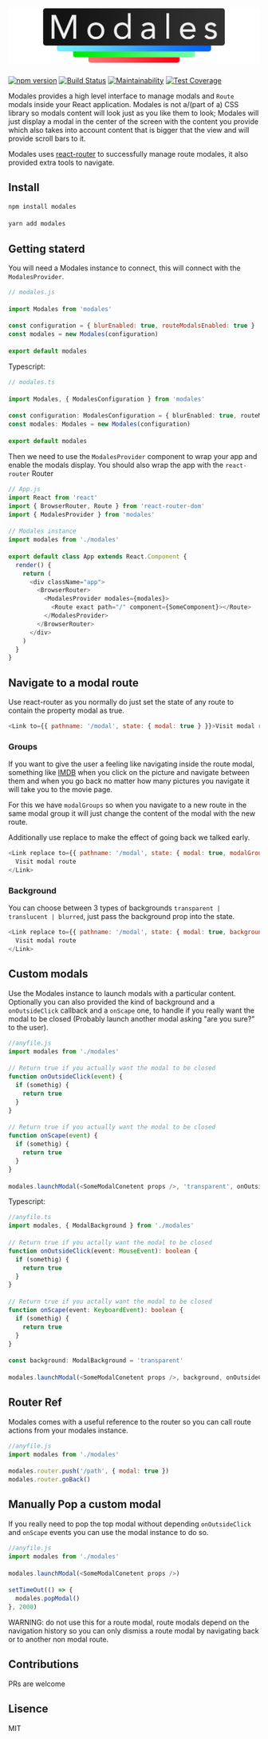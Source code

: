 <h1 align="center">
  <img src="https://raw.githubusercontent.com/omarandstuff/modales/master/media/modales-logo.png" alt="Modales" title="Modales" width="512">
</h1>

[![npm version](https://badge.fury.io/js/modales.svg)](https://www.npmjs.com/package/modales)
[![Build Status](https://travis-ci.org/omarandstuff/modales.svg?branch=master)](https://travis-ci.org/omarandstuff/modales)
[![Maintainability](https://api.codeclimate.com/v1/badges/89605c0247aaa26ccf35/maintainability)](https://codeclimate.com/github/omarandstuff/modales/maintainability)
[![Test Coverage](https://api.codeclimate.com/v1/badges/89605c0247aaa26ccf35/test_coverage)](https://codeclimate.com/github/omarandstuff/modales/test_coverage)

Modales provides a high level interface to manage modals and `Route` modals inside your React application. Modales is not a/(part of a) CSS library so modals content will look just as you like them to look; Modales will just display a modal in the center of the screen with the content you provide which also takes into account content that is bigger that the view and will provide scroll bars to it.

Modales uses [react-router](https://github.com/ReactTraining/react-router) to successfully manage route modales, it also provided extra tools to navigate.

## Install

```sh
npm install modales

yarn add modales
```

## Getting staterd

You will need a Modales instance to connect, this will connect with the `ModalesProvider`.

```js
// modales.js

import Modales from 'modales'

const configuration = { blurEnabled: true, routeModalsEnabled: true }
const modales = new Modales(configuration)

export default modales
```

Typescript:

```ts
// modales.ts

import Modales, { ModalesConfiguration } from 'modales'

const configuration: ModalesConfiguration = { blurEnabled: true, routeModalsEnabled: true }
const modales: Modales = new Modales(configuration)

export default modales
```

Then we need to use the `ModalesProvider` component to wrap your app and enable the modals display. You should also wrap the app with the `react-router` Router

```js
// App.js
import React from 'react'
import { BrowserRouter, Route } from 'react-router-dom'
import { ModalesProvider } from 'modales'

// Modales instance
import modales from './modales'

export default class App extends React.Component {
  render() {
    return (
      <div className="app">
        <BrowserRouter>
          <ModalesProvider modales={modales}>
            <Route exact path="/" component={SomeComponent}></Route>
          </ModalesProvider>
        </BrowserRouter>
      </div>
    )
  }
}
```

## Navigate to a modal route

Use react-router as you normally do just set the state of any route to contain the property modal as true.

```js
<Link to={{ pathname: '/modal', state: { modal: true } }}>Visit modal route</Link>
```

### Groups

If you want to give the user a feeling like navigating inside the route modal, something like [IMDB](https://www.imdb.com/title/tt6320628/mediaviewer/rm952737537) when you click on the picture and navigate between them and when you go back no matter how many pictures you navigate it will take you to the movie page.

For this we have `modalGroups` so when you navigate to a new route in the same modal group it will just change the content of the modal with the new route.

Additionally use replace to make the effect of going back we talked early.

```js
<Link replace to={{ pathname: '/modal', state: { modal: true, modalGroup: 'pictures' } }}>
  Visit modal route
</Link>
```

### Background

You can choose between 3 types of backgrounds `transparent | translucent | blurred`, just pass the background prop into the state.


```js
<Link replace to={{ pathname: '/modal', state: { modal: true, background: 'blurred' } }}>
  Visit modal route
</Link>
```

## Custom modals

Use the Modales instance to launch modals with a particular content. Optionally you can also provided the kind of background and a `onOutsideClick` callback and a `onScape` one, to handle if you really want the modal to be closed (Probably launch another modal asking "are you sure?" to the user).

```js
//anyfile.js
import modales from './modales'

// Return true if you actually want the modal to be closed
function onOutsideClick(event) {
  if (somethig) {
    return true
  }
}

// Return true if you actually want the modal to be closed
function onScape(event) {
  if (somethig) {
    return true
  }
}

modales.launchModal(<SomeModalConetent props />, 'transparent', onOutsideClick, onScape)
```

Typescript:

```ts
//anyfile.ts
import modales, { ModalBackground } from './modales'

// Return true if you actally want the modal to be closed
function onOutsideClick(event: MouseEvent): boolean {
  if (somethig) {
    return true
  }
}

// Return true if you actally want the modal to be closed
function onScape(event: KeyboardEvent): boolean {
  if (somethig) {
    return true
  }
}

const background: ModalBackground = 'transparent'

modales.launchModal(<SomeModalConetent props />, background, onOutsideClick, onScape)
```

## Router Ref

Modales comes with a useful reference to the router so you can call route actions from your modales instance.

```js
//anyfile.js
import modales from './modales'

modales.router.push('/path', { modal: true })
modales.router.goBack()
```

## Manually Pop a custom modal

If you really need to pop the top modal without depending `onOutsideClick` and `onScape` events you can use the modal instance to do so.

```js
//anyfile.js
import modales from './modales'

modales.launchModal(<SomeModalConetent props />)

setTimeOut(() => {
  modales.popModal()
}, 2000)
```

WARNING: do not use this for a route modal, route modals depend on the navigation history so you can only dismiss a route modal by navigating back or to another non modal route.

## Contributions

PRs are welcome

## Lisence

MIT
